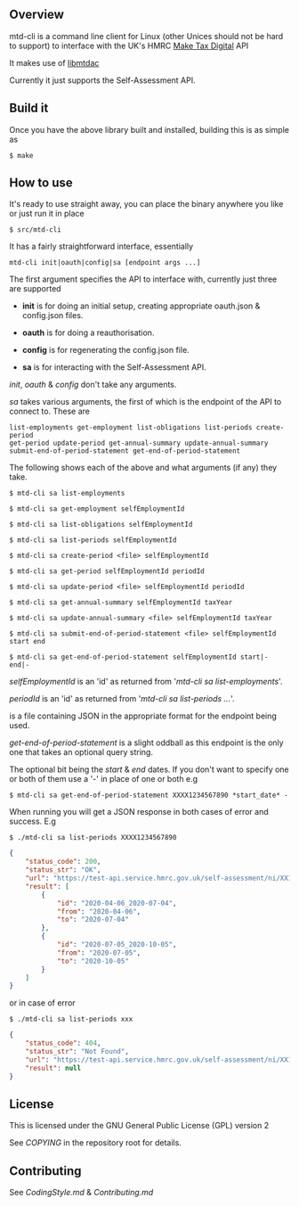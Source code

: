 ## Overview

mtd-cli is a command line client for Linux (other Unices should not be hard to
support) to interface with the UK's HMRC
[Make Tax Digital](https://developer.service.hmrc.gov.uk/api-documentation) API

It makes use of [libmtdac](https://github.com/ac000/libmtdac)

Currently it just supports the Self-Assessment API.


## Build it

Once you have the above library built and installed, building this is as
simple as

    $ make


## How to use

It's ready to use straight away, you can place the binary anywhere you like
or just run it in place

    $ src/mtd-cli

It has a fairly straightforward interface, essentially

    mtd-cli init|oauth|config|sa [endpoint args ...]

The first argument specifies the API to interface with, currently just three
are supported

  * **init** is for doing an initial setup, creating appropriate oauth.json &
    config.json files.

  * **oauth** is for doing a reauthorisation.

  * **config** is for regenerating the config.json file.

  * **sa** is for interacting with the Self-Assessment API.


*init*, *oauth* & *config* don't take any arguments.

*sa* takes various arguments, the first of which is the endpoint of the API
to connect to. These are

    list-employments get-employment list-obligations list-periods create-period
    get-period update-period get-annual-summary update-annual-summary
    submit-end-of-period-statement get-end-of-period-statement

The following shows each of the above and what arguments (if any) they take.

    $ mtd-cli sa list-employments

    $ mtd-cli sa get-employment selfEmploymentId

    $ mtd-cli sa list-obligations selfEmploymentId

    $ mtd-cli sa list-periods selfEmploymentId

    $ mtd-cli sa create-period <file> selfEmploymentId

    $ mtd-cli sa get-period selfEmploymentId periodId

    $ mtd-cli sa update-period <file> selfEmploymentId periodId

    $ mtd-cli sa get-annual-summary selfEmploymentId taxYear

    $ mtd-cli sa update-annual-summary <file> selfEmploymentId taxYear

    $ mtd-cli sa submit-end-of-period-statement <file> selfEmploymentId start end

    $ mtd-cli sa get-end-of-period-statement selfEmploymentId start|- end|-


*selfEmploymentId* is an 'id' as returned from '*mtd-cli sa list-employments*'.

*periodId* is an 'id' as returned from '*mtd-cli sa list-periods ...*'.

*<file>* is a file containing JSON in the appropriate format for the endpoint
being used.

*get-end-of-period-statement* is a slight oddball as this endpoint is the
only one that takes an optional query string.

The optional bit being the *start* & *end* dates. If you don't want to specify
one or both of them use a '-' in place of one or both e.g

    $ mtd-cli sa get-end-of-period-statement XXXX1234567890 *start_date* -

When running you will get a JSON response in both cases of error and success.
E.g

```
$ ./mtd-cli sa list-periods XXXX1234567890
```
```JSON
{
    "status_code": 200,
    "status_str": "OK",
    "url": "https://test-api.service.hmrc.gov.uk/self-assessment/ni/XX123456/self-employments/XXXX1234567890/periods",
    "result": [
        {
            "id": "2020-04-06_2020-07-04",
            "from": "2020-04-06",
            "to": "2020-07-04"
        },
        {
            "id": "2020-07-05_2020-10-05",
            "from": "2020-07-05",
            "to": "2020-10-05"
        }
    ]
}
```
or in case of error

```
$ ./mtd-cli sa list-periods xxx
```
```JSON
{
    "status_code": 404,
    "status_str": "Not Found",
    "url": "https://test-api.service.hmrc.gov.uk/self-assessment/ni/XX123456/self-employments/xxx/periods",
    "result": null
}
```

## License

This is licensed under the GNU General Public License (GPL) version 2

See *COPYING* in the repository root for details.


## Contributing

See *CodingStyle.md* & *Contributing.md*

